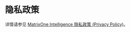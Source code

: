 # 隐私政策

详情请参见 [MatrixOne Intelligence 隐私政策 (Privacy Policy)](https://www.matrixorigin.cn/moc/privacy-policy)。
